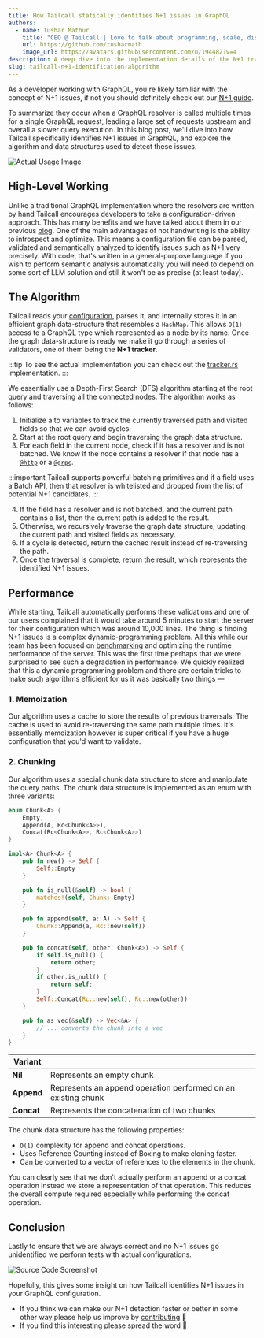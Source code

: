 ```yaml
---
title: How Tailcall statically identifies N+1 issues in GraphQL
authors:
  - name: Tushar Mathur
    title: "CEO @ Tailcall | Love to talk about programming, scale, distributed systems, and building high-performance systems."
    url: https://github.com/tusharmath
    image_url: https://avatars.githubusercontent.com/u/194482?v=4
description: A deep dive into the implementation details of the N+1 tracker
slug: tailcall-n+1-identification-algorithm
---
```


As a developer working with GraphQL, you're likely familiar with the concept of N+1 issues, if not you should definitely check out our [N+1 guide](/docs/graphql-n-plus-one-problem-solved-tailcall).

To summarize they occur when a GraphQL resolver is called multiple times for a single GraphQL request, leading a large set of requests upstream and overall a slower query execution. In this blog post, we'll dive into how Tailcall specifically identifies N+1 issues in GraphQL, and explore the algorithm and data structures used to detect these issues.

![Actual Usage Image](/images/blog/n+1-image-terminal.png)

## High-Level Working

Unlike a traditional GraphQL implementation where the resolvers are written by hand Tailcall encourages developers to take a configuration-driven approach. This has many benefits and we have talked about them in our previous [blog](./no-code-graphql-2024-05-30.md). One of the main advantages of not handwriting is the ability to introspect and optimize. This means a configuration file can be parsed, validated and semantically analyzed to identify issues such as N+1 very precisely. With code, that's written in a general-purpose language if you wish to perform semantic analysis automatically you will need to depend on some sort of LLM solution and still it won't be as precise (at least today).

## The Algorithm

Tailcall reads your [configuration](/docs/tailcall-graphql-configuration-format-conversion), parses it, and internally stores it in an efficient graph data-structure that resembles a `HashMap`. This allows `O(1)` access to a GraphQL type which represented as a node by its name. Once the graph data-structure is ready we make it go through a series of validators, one of them being the **N+1 tracker**.

:::tip
To see the actual implementation you can check out the [tracker.rs](https://github.com/tailcallhq/tailcall/blob/main/src/core/config/npo/tracker.rs) implementation.
:::

We essentially use a Depth-First Search (DFS) algorithm starting at the root query and traversing all the connected nodes. The algorithm works as follows:

1. Initialize a to variables to track the currently traversed path and visited fields so that we can avoid cycles.
2. Start at the root query and begin traversing the graph data structure.
3. For each field in the current node, check if it has a resolver and is not batched. We know if the node contains a resolver if that node has a [`@http`](/docs/tailcall-dsl-graphql-custom-directives#http-directive) or a [`@grpc`](/docs/tailcall-dsl-graphql-custom-directives#grpc-directive).

:::important
Tailcall supports powerful batching primitives and if a field uses a Batch API, then that resolver is whitelisted and dropped from the list of potential N+1 candidates.
:::

4. If the field has a resolver and is not batched, and the current path contains a list, then the current path is added to the result.
5. Otherwise, we recursively traverse the graph data structure, updating the current path and visited fields as necessary.
6. If a cycle is detected, return the cached result instead of re-traversing the path.
7. Once the traversal is complete, return the result, which represents the identified N+1 issues.

## Performance

While starting, Tailcall automatically performs these validations and one of our users complained that it would take around 5 minutes to start the server for their configuration which was around 10,000 lines. The thing is finding N+1 issues is a complex dynamic-programming problem. All this while our team has been focused on [benchmarking](https://github.com/tailcallhq/graphql-benchmarks) and optimizing the runtime performance of the server. This was the first time perhaps that we were surprised to see such a degradation in performance. We quickly realized that this a dynamic programming problem and there are certain tricks to make such algorithms efficient for us it was basically two things —

### 1. Memoization

Our algorithm uses a cache to store the results of previous traversals. The cache is used to avoid re-traversing the same path multiple times. It's essentially memoization however is super critical if you have a huge configuration that you'd want to validate.

### 2. Chunking

Our algorithm uses a special chunk data structure to store and manipulate the query paths. The chunk data structure is implemented as an enum with three variants:

```rust
enum Chunk<A> {
    Empty,
    Append(A, Rc<Chunk<A>>),
    Concat(Rc<Chunk<A>>, Rc<Chunk<A>>)
}

impl<A> Chunk<A> {
    pub fn new() -> Self {
        Self::Empty
    }

    pub fn is_null(&self) -> bool {
        matches!(self, Chunk::Empty)
    }

    pub fn append(self, a: A) -> Self {
        Chunk::Append(a, Rc::new(self))
    }

    pub fn concat(self, other: Chunk<A>) -> Self {
        if self.is_null() {
            return other;
        }
        if other.is_null() {
            return self;
        }
        Self::Concat(Rc::new(self), Rc::new(other))
    }

    pub fn as_vec(&self) -> Vec<&A> {
        // ... converts the chunk into a vec
    }
}
```

| **Variant** |                                                               |
| ----------- | ------------------------------------------------------------- |
| **Nil**     | Represents an empty chunk                                     |
| **Append**  | Represents an append operation performed on an existing chunk |
| **Concat**  | Represents the concatenation of two chunks                    |

The chunk data structure has the following properties:

- `O(1)` complexity for append and concat operations.
- Uses Reference Counting instead of Boxing to make cloning faster.
- Can be converted to a vector of references to the elements in the chunk.

You can clearly see that we don't actually perform an append or a concat operation instead we store a representation of that operation. This reduces the overall compute required especially while performing the concat operation.

## Conclusion

Lastly to ensure that we are always correct and no N+1 issues go unidentified we perform tests with actual configurations.

![Source Code Screenshot](/images/blog/github-npo-screenshot.png)

Hopefully, this gives some insight on how Tailcall identifies N+1 issues in your GraphQL configuration.

- If you think we can make our N+1 detection faster or better in some other way please help us improve by [contributing](https://github.com/tailcallhq/tailcall) 🙏
- If you find this interesting please spread the word 🙌
